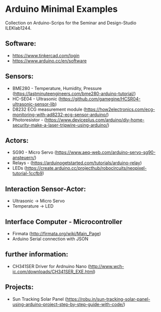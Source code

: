# Arduino Minimal Examples
Collection on Arduino-Scrips for the Seminar and Design-Studio ILEKlab1244.

## Software:
- https://www.tinkercad.com/login
- https://www.arduino.cc/en/software

## Sensors:
- BME280 - Temperature, Humidity, Pressure (https://lastminuteengineers.com/bme280-arduino-tutorial/)
- HC-SE04 - Ultrasonic (https://github.com/gamegine/HCSR04-ultrasonic-sensor-lib)
- D8232 ECG measurement module (https://how2electronics.com/ecg-monitoring-with-ad8232-ecg-sensor-arduino/)
- Photoresistor - (https://www.deviceplus.com/arduino/diy-home-security-make-a-laser-tripwire-using-arduino/)

## Actors:
- SG90 - Micro Servo (https://www.aeq-web.com/arduino-servo-sg90-ansteuern/)
- Relays - (https://arduinogetstarted.com/tutorials/arduino-relay)
- LEDs (https://create.arduino.cc/projecthub/robocircuits/neopixel-tutorial-1ccfb9)


## Interaction Sensor-Actor:
- Ultrasonic -> Micro Servo
- Temperature -> LED

## Interface Computer - Microcontroller
- Firmata (http://firmata.org/wiki/Main_Page)
- Arduino Serial connection with JSON

## further information:
- CH341SER Driver for Ardnuino Nano (http://www.wch-ic.com/downloads/CH341SER_EXE.html)
  
## Projects:
- Sun Tracking Solar Panel (https://robu.in/sun-tracking-solar-panel-using-arduino-project-step-by-step-guide-with-code/)